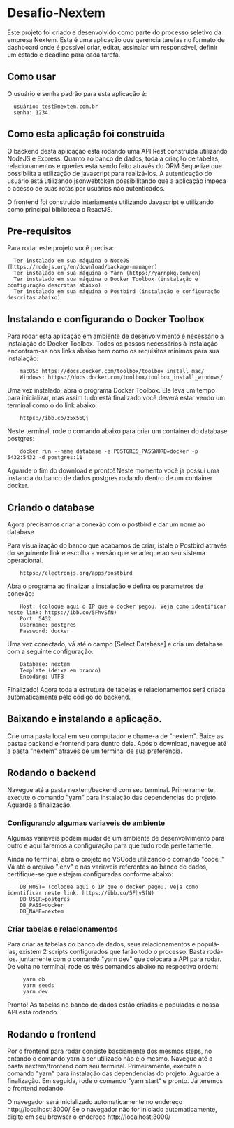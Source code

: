 # Desafio-Nextem
Este projeto foi criado e desenvolvido como parte do processo seletivo da empresa Nextem. Esta é uma aplicação que gerencia tarefas no formato de dashboard onde é possível criar, editar, assinalar um responsável, definir um estado e deadline para cada tarefa.

## Como usar
O usuário e senha padrão para esta aplicação é:
      
      usuário: test@nextem.com.br
      senha: 1234
      
## Como esta aplicação foi construída
O backend desta aplicação está rodando uma API Rest construída utilizando NodeJS e Express. Quanto ao banco de dados, toda a criação de tabelas, relacionamentos e queries está sendo feito através do ORM Sequelize que possibilita a utilização de javascript para realizá-los.
A autenticação do usuário está utilizando jsonwebtoken possibilitando que a aplicação impeça o acesso de suas rotas por usuários não autenticados.

O frontend foi construido interiamente utilizando Javascript e utilizando como principal biblioteca o ReactJS.


## Pre-requisitos
Para rodar este projeto você precisa:

      Ter instalado em sua máquina o NodeJS (https://nodejs.org/en/download/package-manager)
      Ter instalado em sua máquina o Yarn (https://yarnpkg.com/en)
      Ter instalado em sua máquina o Docker Toolbox (instalação e configuração descritas abaixo)
      Ter instalado em sua máquina o Postbird (instalação e configuração descritas abaixo)

## Instalando e configurando o Docker Toolbox
Para rodar esta aplicação em ambiente de desenvolvimento é necessário a instalação do Docker Toolbox. Todos os passos necessários à instalação encontram-se nos links abaixo bem como os requisitos mínimos para sua instalação:

        macOS: https://docs.docker.com/toolbox/toolbox_install_mac/
        Windows: https://docs.docker.com/toolbox/toolbox_install_windows/

Uma vez instalado, abra o programa Docker Toolbox. Ele leva um tempo para inicializar, mas assim tudo está finalizado você deverá estar vendo um terminal como o do link abaixo:

        https://ibb.co/z5x56Qj

Neste terminal, rode o comando abaixo para criar um container do database postgres:
        
        docker run --name database -e POSTGRES_PASSWORD=docker -p 5432:5432 -d postgres:11

Aguarde o fim do download e pronto! Neste momento você ja possui uma instancia do banco de dados postgres rodando dentro de um container docker.

## Criando o database
Agora precisamos criar a conexão com o postbird e dar um nome ao database

Para visualização do banco que acabamos de criar, istale o Postbird através do seguinente link e escolha a versão que se adeque ao seu sistema operacional.

        https://electronjs.org/apps/postbird
    
 Abra o programa ao finalizar a instalação e defina os parametros de conexão:
 
        Host: (coloque aqui o IP que o docker pegou. Veja como identificar neste link: https://ibb.co/5FhvSfN)
        Port: 5432
        Username: postgres
        Password: docker

Uma vez conectado, vá até o campo [Select Database] e cria um database com a seguinte configuração:

        Database: nextem
        Template (deixa em branco)
        Encoding: UTF8
        
Finalizado! Agora toda a estrutura de tabelas e relacionamentos será criada automaticamente pelo código do backend.

## Baixando e instalando a aplicação.
Crie uma pasta local em seu computador e chame-a de "nextem". Baixe as pastas backend e frontend para dentro dela. Após o download, navegue até a pasta "nextem" através de um terminal de sua preferencia.

## Rodando o backend
Navegue até a pasta nextem/backend com seu terminal. Primeiramente, execute o comando "yarn" para instalação das dependencias do projeto. Aguarde a finalização.

### Configurando algumas variaveis de ambiente
Algumas variaveis podem mudar de um ambiente de desenvolvimento para outro e aqui faremos a configuração para que tudo rode perfeitamente.

Ainda no terminal, abra o projeto no VSCode utilizando o comando "code ."
Vá até o arquivo ".env" e nas variaveis referentes ao banco de dados, certifique-se que estejam configuradas conforme abaixo:

        DB_HOST= (coloque aqui o IP que o docker pegou. Veja como identificar neste link: https://ibb.co/5FhvSfN)
        DB_USER=postgres
        DB_PASS=docker
        DB_NAME=nextem

### Criar tabelas e relacionamentos
Para criar as tabelas do banco de dados, seus relacionamentos e populá-las, existem 2 scripts configurados que farão todo o processo. Basta rodá-los. juntamente com o comando "yarn dev" que colocará a API para rodar.
De volta no terminal, rode os três comandos abaixo na respectiva ordem:

         yarn db
         yarn seeds
         yarn dev

Pronto! As tabelas no banco de dados estão criadas e populadas e nossa API está rodando.

## Rodando o frontend
Por o frontend para rodar consiste basciamente dos mesmos steps, no entando o comando yarn a ser utilizado não é o mesmo. Navegue até a pasta nextem/frontend com seu terminal. Primeiramente, execute o comando "yarn" para instalação das dependencias do projeto. Aguarde a finalização. Em seguida, rode o comando "yarn start" e pronto. Já teremos o frontend rodando.

O navegador será inicializado automaticamente no endereço http://localhost:3000/
Se o navegador não for iniciado automaticamente, digite em seu browser o endereço http://localhost:3000/
